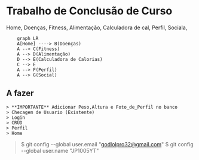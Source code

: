 # Trabalho de Conclusão de Curso
Home,
    Doenças,
    Fitness,
    Alimentação,
        Calculadora de cal,
    Perfil,
    Sociala,
```mermaid
    graph LR
    A[Home] ----> B(Doenças)
    A --> C(Fitness)
    A --> D(Alimentação)
    D --> E(Calculadora de Calorias)
    C --> E
    A --> F(Perfil)
    A --> G(Social)
```
## A fazer
    > **IMPORTANTE** Adicionar Peso,Altura e Foto_de_Perfil no banco
    > Checagem de Usuario (Existente)
    > Login
    > CRUD
    > Perfil
    > Home
    
> $ git config --global user.email "godlolpro32@gmail.com"
> $ git config --global user.name "JP1005YT"
